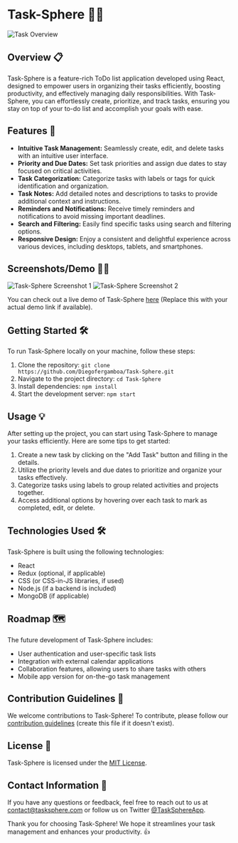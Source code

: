# Task-Sphere 📝🌐


![Task Overview](https://github.com/Diegofergamboa/Task-Sphere/assets/72028938/7e05e61e-c8b9-476c-8c40-7bfdd7ad5989)


## Overview 📋

Task-Sphere is a feature-rich ToDo list application developed using React, designed to empower users in organizing their tasks efficiently, boosting productivity, and effectively managing daily responsibilities. With Task-Sphere, you can effortlessly create, prioritize, and track tasks, ensuring you stay on top of your to-do list and accomplish your goals with ease.

## Features 🚀

- **Intuitive Task Management:** Seamlessly create, edit, and delete tasks with an intuitive user interface.
- **Priority and Due Dates:** Set task priorities and assign due dates to stay focused on critical activities.
- **Task Categorization:** Categorize tasks with labels or tags for quick identification and organization.
- **Task Notes:** Add detailed notes and descriptions to tasks to provide additional context and instructions.
- **Reminders and Notifications:** Receive timely reminders and notifications to avoid missing important deadlines.
- **Search and Filtering:** Easily find specific tasks using search and filtering options.
- **Responsive Design:** Enjoy a consistent and delightful experience across various devices, including desktops, tablets, and smartphones.

## Screenshots/Demo 📸🎥

![Task-Sphere Screenshot 1](https://github.com/Diegofergamboa/Task-Sphere/assets/72028938/ed7fb4c8-7f3c-4bfb-a39c-70c2a15fa9ff)
![Task-Sphere Screenshot 2](https://github.com/Diegofergamboa/Task-Sphere/assets/72028938/840226b9-9af4-49ed-9ee8-f7d2af79b1ab)


You can check out a live demo of Task-Sphere [here](https://www.tasksphere-demo.com) (Replace this with your actual demo link if available).

## Getting Started 🛠️

To run Task-Sphere locally on your machine, follow these steps:

1. Clone the repository: `git clone https://github.com/Diegofergamboa/Task-Sphere.git`
2. Navigate to the project directory: `cd Task-Sphere`
3. Install dependencies: `npm install`
4. Start the development server: `npm start`

## Usage 💡

After setting up the project, you can start using Task-Sphere to manage your tasks efficiently. Here are some tips to get started:

1. Create a new task by clicking on the "Add Task" button and filling in the details.
2. Utilize the priority levels and due dates to prioritize and organize your tasks effectively.
3. Categorize tasks using labels to group related activities and projects together.
4. Access additional options by hovering over each task to mark as completed, edit, or delete.

## Technologies Used 🛠️

Task-Sphere is built using the following technologies:

- React
- Redux (optional, if applicable)
- CSS (or CSS-in-JS libraries, if used)
- Node.js (if a backend is included)
- MongoDB (if applicable)

## Roadmap 🗺️

The future development of Task-Sphere includes:

- User authentication and user-specific task lists
- Integration with external calendar applications
- Collaboration features, allowing users to share tasks with others
- Mobile app version for on-the-go task management

## Contribution Guidelines 🤝

We welcome contributions to Task-Sphere! To contribute, please follow our [contribution guidelines](CONTRIBUTING.md) (create this file if it doesn't exist).

## License 📜

Task-Sphere is licensed under the [MIT License](LICENSE).

## Contact Information 📧

If you have any questions or feedback, feel free to reach out to us at [contact@tasksphere.com](mailto:contact@tasksphere.com) or follow us on Twitter [@TaskSphereApp](https://twitter.com/TaskSphereApp).

Thank you for choosing Task-Sphere! We hope it streamlines your task management and enhances your productivity. 👍
